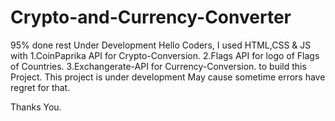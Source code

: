 # Crypto-and-Currency-Converter
 95% done rest Under Development
 Hello Coders, 
 I used HTML,CSS & JS with 
 1.CoinPaprika API for Crypto-Conversion.
 2.Flags API for logo of Flags of Countries.
 3.Exchangerate-API for Currency-Conversion.
to build this Project. 
This project is under development May cause sometime errors have regret for that.

Thanks You.
 
